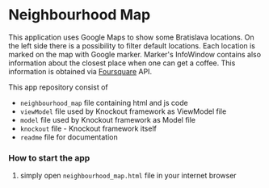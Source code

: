 # Neighbourhood Map
This application uses Google Maps to show some Bratislava locations. On the left side there is a possibility to filter default locations. Each location is marked on the map with Google marker. Marker's InfoWindow contains also information about the closest place when one can get a coffee. This information is obtained via [Foursquare](https://foursquare.com/) API.

This app repository consist of
  - ``neighbourhood_map`` file containing html and js code
  - ``viewModel`` file used by Knockout framework as ViewModel file
  - ``model`` file used by Knockout framework as Model file
  - ``knockout`` file - Knockout framework itself
  - ``readme`` file for documentation

### How to start the app
1. simply open ``neighbourhood_map.html`` file in your internet browser 